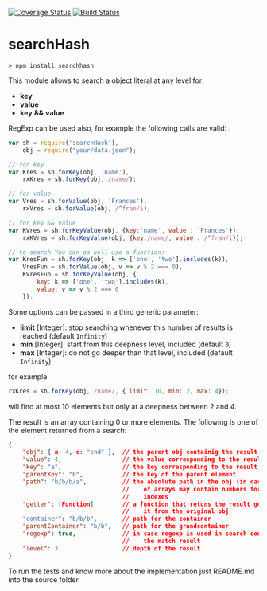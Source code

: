 [![Coverage Status](https://coveralls.io/repos/github/fedeghe/searchHash/badge.svg?branch=master)](https://coveralls.io/github/fedeghe/searchHash?branch=master)
[![Build Status](https://travis-ci.org/fedeghe/searchHash.svg?branch=master)](https://travis-ci.org/fedeghe/searchHash)

# searchHash  

```
> npm install searchhash
```

This module allows to search a object literal at any level for:
- **key**
- **value**
- **key** **\&\&** **value**

RegExp can be used also, for example the following calls are valid:

``` js
var sh = require('searchHash'),
    obj = require("your/data.json");

// for key
var Kres = sh.forKey(obj, 'name'),
    rxKres = sh.forKey(obj, /name/);

// for value
var Vres = sh.forValue(obj, 'Frances'),
    rxVres = sh.forValue(obj, /^fran/i);

// for key && value
var KVres = sh.forKeyValue(obj, {key:'name', value : 'Frances'}),
    rxKVres = sh.forKeyValue(obj, {key:/name/, value : /^fran/i}); 

// to search You can as well use a function:
var KresFun = sh.forKey(obj, k => ['one', 'two'].includes(k)),
    VresFun = sh.forValue(obj, v => v % 2 === 0),
    KVresFun = sh.forKeyValue(obj, {
        key: k => ['one', 'two'].includes(k),
        value: v => v % 2 === 0
    });
``` 

Some options can be passed in a third generic parameter:

- **limit** [Integer]: stop searching whenever this number of results is reached (default `Infinity`)
- **min** [Integer]: start from this deepness level, included (default `0`)
- **max** [Integer]: do not go deeper than that level, included (default `Infinity`)

for example  
``` js
rxKres = sh.forKey(obj, /name/, { limit: 10, min: 2, max: 4});
```
will find at most 10 elements but only at a deepness between 2 and 4.



The result is an array containing 0 or more elements. The following is one of the element returned from a  search:

``` json
{ 
    "obj": { a: 4, c: "end" },  // the parent obj containig the result
    "value": 4,                 // the value corresponding to the result
    "key": "a",                 // the key corresponding to the result
    "parentKey": "b",           // the key of the parent element
    "path": "b/b/b/a",          // the absolute path in the obj (in case)
                                //    of arrays may contain numbers for the 
                                //    indexes
    "getter": [Function]        // a function that retuns the result getting
                                //    it from the original obj
    "container": "b/b/b",       // path for the container
    "parentContainer": "b/b",   // path for the grandcontainer
    "regexp": true,             // in case regexp is used in search contains 
                                //    the match result
    "level": 3                  // depth of the result
}
```

To run the tests and  know more about the implementation just README.md into the source folder.
